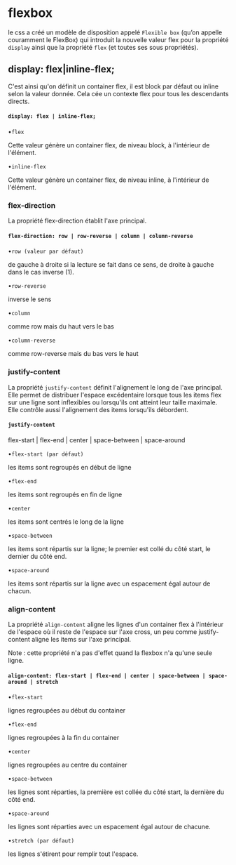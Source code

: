 #  flexbox

 le css a créé un modèle de disposition appelé `Flexible box` (qu’on appelle couramment le FlexBox) qui introduit la nouvelle valeur flex pour la propriété `display` ainsi que la propriété `flex` (et toutes ses sous propriétés).
 
  ##  display: flex|inline-flex;
     
C'est ainsi qu'on définit un container flex, il est block par défaut ou inline selon la valeur donnée. Cela cée un contexte flex pour tous les descendants directs.

#### `display: flex | inline-flex;`

•`flex` 
 
 Cette valeur génère un container flex, de niveau block, à l'intérieur de l'élément.

•`inline-flex` 

 Cette valeur génère un container flex, de niveau inline, à l'intérieur de l'élément.
     
 ### flex-direction
 
 La propriété flex-direction établit l'axe principal.
 
#### `flex-direction: row | row-reverse | column | column-reverse`
 
•`row (valeur par défaut)`

  de gauche à droite si la lecture se fait dans ce sens, de droite à gauche dans le cas inverse (1).
 
 •`row-reverse` 
 
 inverse le sens
 
 •`column` 
  
  comme row mais du haut vers le bas
 
 •`column-reverse` 
  
  comme row-reverse mais du bas vers le haut
           
 
  ### justify-content
 
 La propriété `justify-content` définit l'alignement le long de l'axe principal. Elle permet de distribuer l'espace excédentaire lorsque tous les items flex sur une ligne sont inflexibles ou lorsqu'ils ont atteint leur taille maximale. Elle contrôle aussi l'alignement des items lorsqu'ils débordent.
 
  #### `justify-content`
 
  flex-start | flex-end | center | space-between | space-around
 
 •`flex-start (par défaut) `
 
 les items sont regroupés en début de ligne
 
 •`flex-end` 
  
  les items sont regroupés en fin de ligne
 
 •`center` 
  
  les items sont centrés le long de la ligne
 
 •`space-between` 
  
  les items sont répartis sur la ligne; le premier est collé du côté start, le dernier du côté end.
 
 •`space-around` 
  
  les items sont répartis sur la ligne avec un espacement égal autour de chacun.
          
   
  ### align-content
   
   La propriété `align-content` aligne les lignes d'un container flex à l'intérieur de l'espace où il reste de l'espace sur l'axe cross, un peu comme justify-content aligne les items sur l'axe principal.
   
   Note : cette propriété n'a pas d'effet quand la flexbox n'a qu'une seule ligne.
   
#### `align-content: flex-start | flex-end | center | space-between | space-around | stretch`
   
   •`flex-start` 
    
   lignes regroupées au début du container
  
  •`flex-end` 
  
  lignes regroupées à la fin du container
  
   •`center` 
    
   lignes regroupées au centre du container
  
   •`space-between` 
   
  les lignes sont réparties, la première est collée du côté start, la dernière du côté end.
  
   •`space-around` 
    
   les lignes sont réparties avec un espacement égal autour de chacune.
  
   •`stretch (par défaut)` 
    
   les lignes s'étirent pour remplir tout l'espace.       